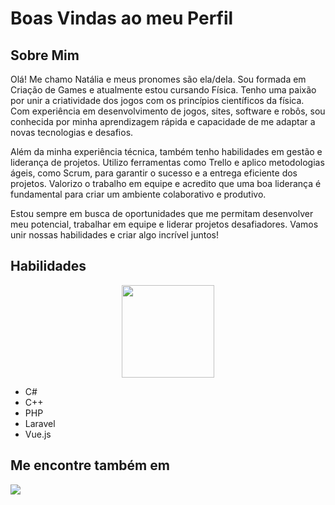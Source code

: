 # Boas Vindas ao meu Perfil

## Sobre Mim
Olá! Me chamo Natália e meus pronomes são ela/dela. Sou formada em Criação de Games e atualmente estou cursando Física. Tenho uma paixão por unir a criatividade dos jogos com os princípios científicos da física. Com experiência em desenvolvimento de jogos, sites, software e robôs, sou conhecida por minha aprendizagem rápida e capacidade de me adaptar a novas tecnologias e desafios.

Além da minha experiência técnica, também tenho habilidades em gestão e liderança de projetos. Utilizo ferramentas como Trello e aplico metodologias ágeis, como Scrum, para garantir o sucesso e a entrega eficiente dos projetos. Valorizo o trabalho em equipe e acredito que uma boa liderança é fundamental para criar um ambiente colaborativo e produtivo.

Estou sempre em busca de oportunidades que me permitam desenvolver meu potencial, trabalhar em equipe e liderar projetos desafiadores. Vamos unir nossas habilidades e criar algo incrível juntos!

<!-- 
## Projetos Destacados

- [Projeto 1](link-para-o-projeto): Breve descrição do projeto destacado.
- [Projeto 2](link-para-o-projeto): Breve descrição do projeto destacado.
- [Projeto 3](link-para-o-projeto): Breve descrição do projeto destacado. -->

## Habilidades
<div align="center">
<!--   <a href="https://github.com/HttpsNatty">
  <img height="148em" src="https://github-readme-stats.vercel.app/api?username=HttpsNatty&hide=prs,issues&theme=dark&include_all_commits=true&count_private=true"/> -->
  <img height="148em" src="https://github-readme-stats.vercel.app/api/top-langs/?username=HttpsNatty&layout=compact&show_icons=true&langs_count=7&theme=dark"/>
</div>

- C#
- C++
- PHP
- Laravel
- Vue.js

## Me encontre também em
<a href="https://www.linkedin.com/in/natalia-san/" target="_blank"><img src="https://img.shields.io/badge/-LinkedIn-%230077B5?style=for-the-badge&logo=linkedin&logoColor=white" target="_blank"></a>
